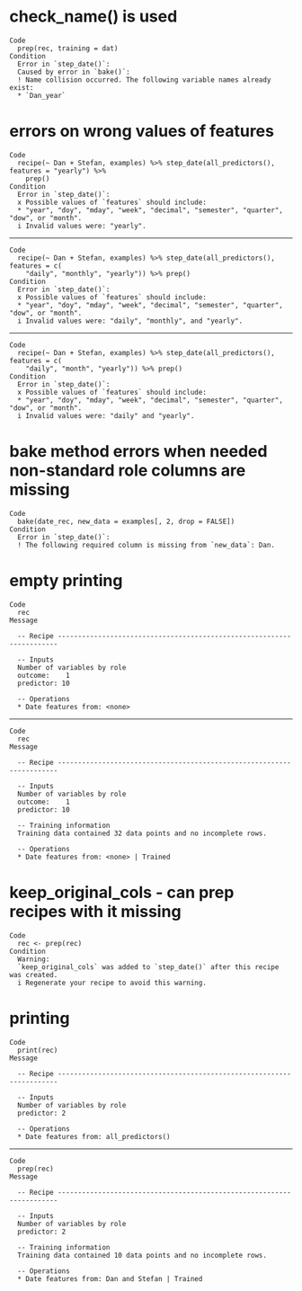 # check_name() is used

    Code
      prep(rec, training = dat)
    Condition
      Error in `step_date()`:
      Caused by error in `bake()`:
      ! Name collision occurred. The following variable names already exist:
      * `Dan_year`

# errors on wrong values of features

    Code
      recipe(~ Dan + Stefan, examples) %>% step_date(all_predictors(), features = "yearly") %>%
        prep()
    Condition
      Error in `step_date()`:
      x Possible values of `features` should include:
      * "year", "doy", "mday", "week", "decimal", "semester", "quarter", "dow", or "month".
      i Invalid values were: "yearly".

---

    Code
      recipe(~ Dan + Stefan, examples) %>% step_date(all_predictors(), features = c(
        "daily", "monthly", "yearly")) %>% prep()
    Condition
      Error in `step_date()`:
      x Possible values of `features` should include:
      * "year", "doy", "mday", "week", "decimal", "semester", "quarter", "dow", or "month".
      i Invalid values were: "daily", "monthly", and "yearly".

---

    Code
      recipe(~ Dan + Stefan, examples) %>% step_date(all_predictors(), features = c(
        "daily", "month", "yearly")) %>% prep()
    Condition
      Error in `step_date()`:
      x Possible values of `features` should include:
      * "year", "doy", "mday", "week", "decimal", "semester", "quarter", "dow", or "month".
      i Invalid values were: "daily" and "yearly".

# bake method errors when needed non-standard role columns are missing

    Code
      bake(date_rec, new_data = examples[, 2, drop = FALSE])
    Condition
      Error in `step_date()`:
      ! The following required column is missing from `new_data`: Dan.

# empty printing

    Code
      rec
    Message
      
      -- Recipe ----------------------------------------------------------------------
      
      -- Inputs 
      Number of variables by role
      outcome:    1
      predictor: 10
      
      -- Operations 
      * Date features from: <none>

---

    Code
      rec
    Message
      
      -- Recipe ----------------------------------------------------------------------
      
      -- Inputs 
      Number of variables by role
      outcome:    1
      predictor: 10
      
      -- Training information 
      Training data contained 32 data points and no incomplete rows.
      
      -- Operations 
      * Date features from: <none> | Trained

# keep_original_cols - can prep recipes with it missing

    Code
      rec <- prep(rec)
    Condition
      Warning:
      `keep_original_cols` was added to `step_date()` after this recipe was created.
      i Regenerate your recipe to avoid this warning.

# printing

    Code
      print(rec)
    Message
      
      -- Recipe ----------------------------------------------------------------------
      
      -- Inputs 
      Number of variables by role
      predictor: 2
      
      -- Operations 
      * Date features from: all_predictors()

---

    Code
      prep(rec)
    Message
      
      -- Recipe ----------------------------------------------------------------------
      
      -- Inputs 
      Number of variables by role
      predictor: 2
      
      -- Training information 
      Training data contained 10 data points and no incomplete rows.
      
      -- Operations 
      * Date features from: Dan and Stefan | Trained


